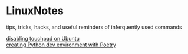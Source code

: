 # LinuxNotes

tips, tricks, hacks, and useful reminders of inferquently used commands

[disabling touchpad on Ubuntu](https://github.com/kaateeh/LinuxNotes/blob/main/disableTouchpadUbu.md)<br>
[creating Python dev environment with Poetry](https://github.com/kaateeh/LinuxNotes/blob/main/setupDevEnvPythonPoetry.md)
